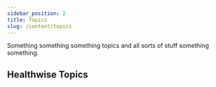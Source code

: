 ```yaml
---
sidebar_position: 2
title: Topics
slug: /content/topics
---
```


Something something something topics and all sorts of stuff something something.

## Healthwise Topics